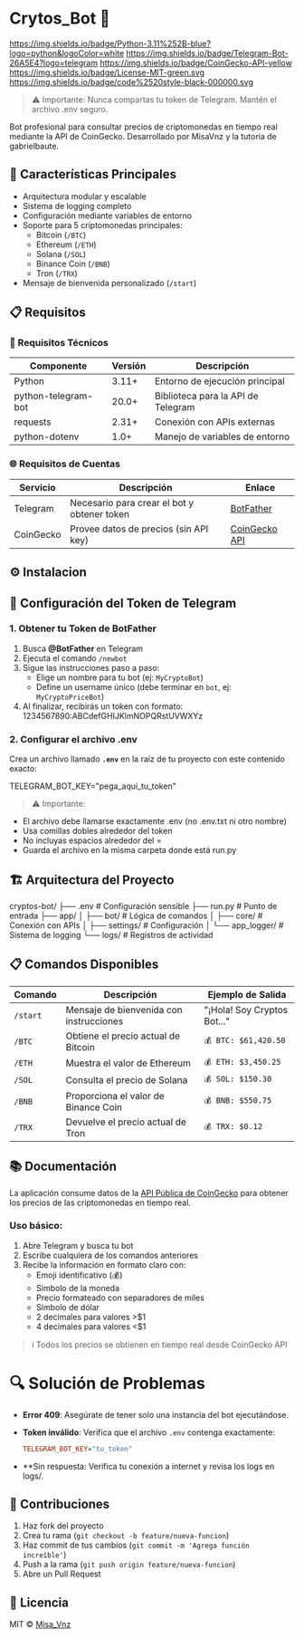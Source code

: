 # Crytos_Bot 🤖

https://img.shields.io/badge/Python-3.11%252B-blue?logo=python&logoColor=white
https://img.shields.io/badge/Telegram-Bot-26A5E4?logo=telegram
https://img.shields.io/badge/CoinGecko-API-yellow
https://img.shields.io/badge/License-MIT-green.svg
https://img.shields.io/badge/code%2520style-black-000000.svg

> ⚠️  Importante: Nunca compartas tu token de Telegram. Mantén el archivo .env seguro.

Bot profesional para consultar precios de criptomonedas en tiempo real mediante la API de CoinGecko. Desarrollado por MisaVnz y la tutoria de gabrielbaute.

## 🌟 Características Principales
- Arquitectura modular y escalable
- Sistema de logging completo
- Configuración mediante variables de entorno
- Soporte para 5 criptomonedas principales:
  - Bitcoin (`/BTC`)
  - Ethereum (`/ETH`)
  - Solana (`/SOL`)
  - Binance Coin (`/BNB`)
  - Tron (`/TRX`)
- Mensaje de bienvenida personalizado (`/start`)

## 📋 Requisitos

### 🔧 Requisitos Técnicos

| Componente           | Versión    | Descripción                          |
|----------------------|------------|--------------------------------------|
| Python               | 3.11+      | Entorno de ejecución principal       |
| python-telegram-bot  | 20.0+      | Biblioteca para la API de Telegram   |
| requests             | 2.31+      | Conexión con APIs externas           |
| python-dotenv        | 1.0+       | Manejo de variables de entorno       |

### 🌐 Requisitos de Cuentas

| Servicio  | Descripción                                  | Enlace                      |
|-----------|----------------------------------------------|-----------------------------|
| Telegram  | Necesario para crear el bot y obtener token  | [BotFather](https://t.me/BotFather) |
| CoinGecko | Provee datos de precios (sin API key)        | [CoinGecko API](https://www.coingecko.com/en/api) |

## ⚙️ Instalacion

## 🔑 Configuración del Token de Telegram

### 1. Obtener tu Token de BotFather
1. Busca **@BotFather** en Telegram
2. Ejecuta el comando `/newbot`
3. Sigue las instrucciones paso a paso:
   - Elige un nombre para tu bot (ej: `MyCryptoBot`)
   - Define un username único (debe terminar en `bot`, ej: `MyCryptoPriceBot`)
4. Al finalizar, recibirás un token con formato: 1234567890:ABCdefGHIJKlmNOPQRstUVWXYz

### 2. Configurar el archivo .env
Crea un archivo llamado **`.env`** en la raíz de tu proyecto con este contenido exacto:

TELEGRAM_BOT_KEY="pega_aquí_tu_token"

> ⚠️  Importante:

  - El archivo debe llamarse exactamente .env (no .env.txt ni otro nombre)
  - Usa comillas dobles alrededor del token
  - No incluyas espacios alrededor del =
  - Guarda el archivo en la misma carpeta donde está run.py

## 🏗️ Arquitectura del Proyecto

cryptos-bot/
├── .env                    # Configuración sensible
├── run.py                  # Punto de entrada
├── app/
│   ├── bot/                # Lógica de comandos
│   ├── core/               # Conexión con APIs
│   ├── settings/           # Configuración
│   └── app_logger/         # Sistema de logging
└── logs/                   # Registros de actividad

## 📋 Comandos Disponibles

| Comando | Descripción | Ejemplo de Salida |
|---------|-------------|-------------------|
| `/start` | Mensaje de bienvenida con instrucciones | "¡Hola! Soy Cryptos Bot..." |
| `/BTC`   | Obtiene el precio actual de Bitcoin | `💰 BTC: $61,420.50` |
| `/ETH`   | Muestra el valor de Ethereum | `💰 ETH: $3,450.25` |
| `/SOL`   | Consulta el precio de Solana | `💰 SOL: $150.30` |
| `/BNB`   | Proporciona el valor de Binance Coin | `💰 BNB: $550.75` |
| `/TRX`   | Devuelve el precio actual de Tron | `💰 TRX: $0.12` |

## 📚 Documentación

La aplicación consume datos de la [API Pública de CoinGecko](https://www.coingecko.com/en/api/documentation) para obtener los precios de las criptomonedas en tiempo real.

### Uso básico:
1. Abre Telegram y busca tu bot
2. Escribe cualquiera de los comandos anteriores
3. Recibe la información en formato claro con:
   - Emoji identificativo (💰)
   - Símbolo de la moneda
   - Precio formateado con separadores de miles
   - Símbolo de dólar
   - 2 decimales para valores >$1
   - 4 decimales para valores <$1

> ℹ️ Todos los precios se obtienen en tiempo real desde CoinGecko API

# 🔍 Solución de Problemas

- **Error 409**: Asegúrate de tener solo una instancia del bot ejecutándose.
- **Token inválido**: Verifica que el archivo `.env` contenga exactamente:

  ```ini
  TELEGRAM_BOT_KEY="tu_token"

- **Sin respuesta: Verifica tu conexión a internet y revisa los logs en logs/.

## 🤝 Contribuciones
1. Haz fork del proyecto
2. Crea tu rama (`git checkout -b feature/nueva-funcion`)
3. Haz commit de tus cambios (`git commit -m 'Agrega función increíble'`)
4. Push a la rama (`git push origin feature/nueva-funcion`)
5. Abre un Pull Request

## 📄 Licencia

MIT © [Misa_Vnz](https://github.com/MisaVnz)